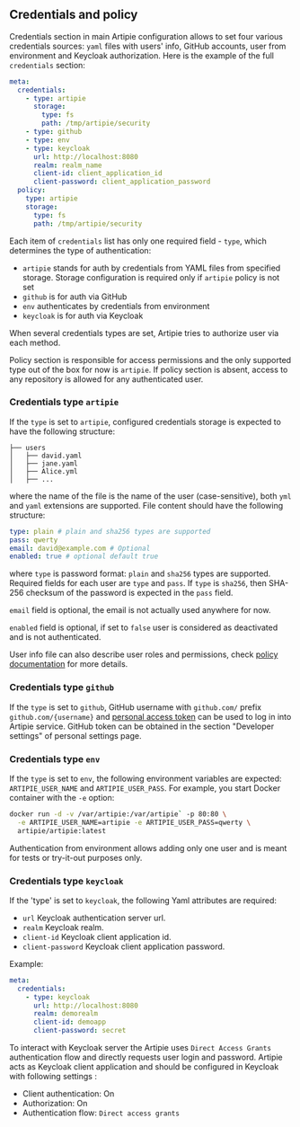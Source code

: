 ## Credentials and policy

Credentials section in main Artipie configuration allows to set four various credentials sources:
`yaml` files with users' info, GitHub accounts, user from environment and Keycloak authorization. 
Here is the example of the full `credentials` section: 

```yaml
meta:
  credentials:
    - type: artipie
      storage: 
        type: fs
        path: /tmp/artipie/security
    - type: github
    - type: env
    - type: keycloak
      url: http://localhost:8080
      realm: realm_name
      client-id: client_application_id
      client-password: client_application_password
  policy:
    type: artipie
    storage:
      type: fs
      path: /tmp/artipie/security
```
Each item of `credentials` list has only one required field - `type`, which determines the type of
authentication:
- `artipie` stands for auth by credentials from YAML files from specified storage. Storage configuration
is required only if `artipie` policy is not set
- `github` is for auth via GitHub
- `env` authenticates by credentials from environment
- `keycloak` is for auth via Keycloak

When several credentials types are set, Artipie tries to authorize user via each method.

Policy section is responsible for access permissions and the only supported type out of the box 
for now is `artipie`. If policy section is absent, access to any repository is allowed for any 
authenticated user.

### Credentials type `artipie`

If the `type` is set to `artipie`, configured credentials storage is expected to have the following structure:
```
├── users
│   ├── david.yaml
│   ├── jane.yaml
│   ├── Alice.yml
│   ├── ...
```
where the name of the file is the name of the user (case-sensitive), both `yml` and `yaml` extensions are
supported. File content should have the following structure:
```yaml
type: plain # plain and sha256 types are supported
pass: qwerty
email: david@example.com # Optional
enabled: true # optional default true
```
where `type` is password format: `plain` and `sha256` types are supported. Required fields for each 
user are `type` and `pass`. If `type` is `sha256`, then SHA-256 checksum of the password is expected 
in the `pass` field.

`email` field is optional, the email is not actually used anywhere for now.

`enabled` field is optional, if set to `false` user is considered as deactivated and is not authenticated.

User info file can also describe user roles and permissions, check [policy documentation](./Configuration-Policy) for more details.

### Credentials type `github`

If the `type` is set to `github`, GitHub username with `github.com/` prefix `github.com/{username}` 
and [personal access token](https://docs.github.com/en/authentication/keeping-your-account-and-data-secure/creating-a-personal-access-token) 
can be used to log in into Artipie service. GitHub token can be obtained in the section 
"Developer settings" of personal settings page.

### Credentials type `env`

If the `type` is set to `env`, the following environment variables are expected:
`ARTIPIE_USER_NAME` and `ARTIPIE_USER_PASS`. For example, you start
Docker container with the `-e` option:

```bash
docker run -d -v /var/artipie:/var/artipie` -p 80:80 \
  -e ARTIPIE_USER_NAME=artipie -e ARTIPIE_USER_PASS=qwerty \
  artipie/artipie:latest
```

Authentication from environment allows adding only one user and is meant for tests or try-it-out 
purposes only.

### Credentials type `keycloak`

If the 'type' is set to `keycloak`, the following Yaml attributes are required:
* `url` Keycloak authentication server url.
* `realm` Keycloak realm.
* `client-id` Keycloak client application id.
* `client-password` Keycloak client application password.

Example:
```yaml
meta:
  credentials:
    - type: keycloak
      url: http://localhost:8080
      realm: demorealm
      client-id: demoapp
      client-password: secret
```

To interact with Keycloak server the Artipie uses `Direct Access Grants` authentication flow 
and directly requests user login and password. 
Artipie acts as Keycloak client application and should be configured in Keycloak with following settings :
* Client authentication: On
* Authorization: On
* Authentication flow: `Direct access grants`